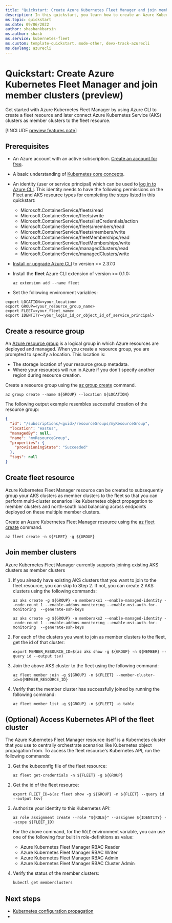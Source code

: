 ```yaml
---
title: "Quickstart: Create Azure Kubernetes Fleet Manager and join member clusters (preview)"
description: In this quickstart, you learn how to create an Azure Kubernetes Fleet Manager resource and how to join member clusters to the fleet resource.
ms.topic: quickstart
ms.date: 09/06/2022
author: shashankbarsin
ms.author: shasb
ms.service: kubernetes-fleet
ms.custom: template-quickstart, mode-other, devx-track-azurecli
ms.devlang: azurecli
---
```


# Quickstart: Create Azure Kubernetes Fleet Manager and join member clusters (preview)

Get started with Azure Kubernetes Fleet Manager by using Azure CLI to create a fleet resource and later connect Azure Kubernetes Service (AKS) clusters as member clusters to the fleet resource.

[!INCLUDE [preview features note](./includes/preview/preview-callout.md)]

## Prerequisites

* An Azure account with an active subscription. [Create an account for free](https://azure.microsoft.com/free/?WT.mc_id=A261C142F).

* A basic understanding of [Kubernetes core concepts](../aks/concepts-clusters-workloads.md).

* An identity (user or service principal) which can be used to [log in to Azure CLI](/cli/azure/authenticate-azure-cli). This identity needs to have the following permissions on the Fleet and AKS resource types for completing the steps listed in this quickstart:
    * Microsoft.ContainerService/fleets/read
    * Microsoft.ContainerService/fleets/write
    * Microsoft.ContainerService/fleets/listCredentials/action
    * Microsoft.ContainerService/fleets/members/read
    * Microsoft.ContainerService/fleets/members/write
    * Microsoft.ContainerService/fleetMemberships/read
    * Microsoft.ContainerService/fleetMemberships/write
    * Microsoft.ContainerService/managedClusters/read
    * Microsoft.ContainerService/managedClusters/write

* [Install or upgrade Azure CLI](/cli/azure/install-azure-cli) to version >= 2.37.0

* Install the **fleet** Azure CLI extension of version >= 0.1.0:

  ```azurecli
  az extension add --name fleet
  ```


* Set the following environment variables:

```azure-cli
export LOCATION=<your_location>
export GROUP=<your_resource_group_name>
export FLEET=<your_fleet_name>
export IDENTITY=<your_login_id_or_object_id_of_service_principal>
```


## Create a resource group

An [Azure resource group](../azure-resource-manager/management/overview.md) is a logical group in which Azure resources are deployed and managed. When you create a resource group, you are prompted to specify a location. This location is:

* The storage location of your resource group metadata.
* Where your resources will run in Azure if you don't specify another region during resource creation.


Create a resource group using the [az group create](/cli/azure/group#az-group-create) command.

```azurecli-interactive
az group create --name ${GROUP} --location ${LOCATION}
```

The following output example resembles successful creation of the resource group:

```json
{
  "id": "/subscriptions/<guid>/resourceGroups/myResourceGroup",
  "location": "eastus",
  "managedBy": null,
  "name": "myResourceGroup",
  "properties": {
    "provisioningState": "Succeeded"
  },
  "tags": null
}
```

## Create fleet resource

Azure Kubernetes Fleet Manager resource can be created to subsequently group your AKS clusters as member clusters to the fleet so that you can perform multi-cluster scenarios like Kubernetes object propagation to member clusters and north-south load balancing across endpoints deployed on these multiple member clusters.

Create an Azure Kubernetes Fleet Manager resource using the [az fleet create](/cli/azure/fleet#az-fleet-create) command.

```azurecli-interactive
az fleet create -n ${FLEET} -g ${GROUP}
```

## Join member clusters

Azure Kubernetes Fleet Manager currently supports joining existing AKS clusters as member clusters 

1. If you already have existing AKS clusters that you want to join to the fleet resource, you can skip to Step 2. If not, you can create 2 AKS clusters using the following commands:

    ```azurecli-interactive
    az aks create -g ${GROUP} -n memberaks1 --enable-managed-identity --node-count 1 --enable-addons monitoring --enable-msi-auth-for-monitoring  --generate-ssh-keys
    ```

    ```azurecli-interactive
    az aks create -g ${GROUP} -n memberaks2 --enable-managed-identity --node-count 1 --enable-addons monitoring --enable-msi-auth-for-monitoring  --generate-ssh-keys
    ```

1. For each of the clusters you want to join as member clusters to the fleet, get the id of that cluster:

    ```azurecli-interactive
    export MEMBER_RESOURCE_ID=$(az aks show -g ${GROUP} -n ${MEMBER} --query id --output tsv)
    ```

1. Join the above AKS cluster to the fleet using the following command:

    ```azurecli-interactive
    az fleet member join -g ${GROUP} -n ${FLEET} --member-cluster-id=${MEMBER_RESOURCE_ID}
    ```

1. Verify that the member cluster has successfully joined by running the following command:

    ```azurecli-interactive
    az fleet member list -g ${GROUP} -n ${FLEET} -o table
    ```

## (Optional) Access Kubernetes API of the fleet cluster

The Azure Kubernetes Fleet Manager resource itself is a Kubernetes cluster that you use to centrally orchestrate scenarios like Kubernetes object propagation from. To access the fleet resource's Kubernetes API, run the following commands:

1. Get the kubeconfig file of the fleet resource:

    ```azurecli-interactive
    az fleet get-credentials -n ${FLEET} -g ${GROUP}
    ```

1. Get the id of the fleet resource:

    ```azurecli-interactive
    export FLEET_ID=$(az fleet show -g ${GROUP} -n ${FLEET} --query id --output tsv)
    ```

1. Authorize your identity to this Kubernetes API:

    ```azurecli-interactive
    az role assignment create --role "${ROLE}" --assignee ${IDENTITY} --scope ${FLEET_ID}
    ```

    For the above command, for the `ROLE` environment variable, you can use one of the following four built in role-definitions as value:

    * Azure  Kubernetes Fleet Manager RBAC Reader
    * Azure  Kubernetes Fleet Manager RBAC Writer
    * Azure  Kubernetes Fleet Manager RBAC Admin
    * Azure  Kubernetes Fleet Manager RBAC Cluster Admin

1. Verify the status of the member clusters:

    ```bash
    kubectl get memberclusters
    ```

## Next steps

* [Kubernetes configuration propagation](./configuration-propagation.md)
* 
